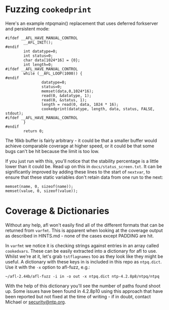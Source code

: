 Fuzzing `cookedprint`
=====================

Here's an example ntpqmain() replacement that uses deferred forkserver and persistent mode:

    #ifdef __AFL_HAVE_MANUAL_CONTROL
            __AFL_INIT();
    #endif
            int datatype=0;
            int status=0;
            char data[1024*16] = {0};
            int length=0;
    #ifdef __AFL_HAVE_MANUAL_CONTROL
            while (__AFL_LOOP(1000)) {
    #endif
                    datatype=0;
                    status=0;
                    memset(data,0,1024*16);
                    read(0, &datatype, 1);
                    read(0, &status, 1);
                    length = read(0, data, 1024 * 16);
                    cookedprint(datatype, length, data, status, FALSE, stdout);
    #ifdef __AFL_HAVE_MANUAL_CONTROL
            }
    #endif
            return 0;

The 16kb buffer is fairly arbitrary - it could be that a smaller buffer would achieve comparable coverage at higher speed, or it could be that some bugs can't be hit because the limit is too low.

If you just run with this, you'll notice that the stability percentage is a little lower than it could be. Read up on this in `docs/status_screen.txt`. It can be significantly improved by adding these lines to the start of `nextvar`, to ensure that these static variables don't retain data from one run to the next:

    memset(name, 0, sizeof(name));
    memset(value, 0, sizeof(value));


Coverage & Dictionaries
=======================
Without any help, afl won't easily find all of the different formats that can be returned from `varfmt`. This is apparent when looking at the coverage output as described in HINTS.md - none of the cases except PADDING are hit.

In `varfmt` we notice it is checking strings against entries in an array called `cookedvars`. These can be easily extracted into a dictionary for afl to use. Whilst we're at it, let's grab `tstflagnames` too as they look like they might be useful. A dictionary with these keys in is included in this repo as `ntpq.dict`. Use it with the `-x` option to afl-fuzz, e.g.:

    ~/afl-2.44b/afl-fuzz -i in -o out -x ntpq.dict ntp-4.2.8p8/ntpq/ntpq

With the help of this dictionary you'll see the number of paths found shoot up. Some issues have been found in 4.2.8p10 using this approach that have been reported but not fixed at the time of writing - if in doubt, contact Michael or security@ntp.org.
